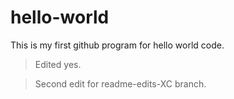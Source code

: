 # hello-world
This is my first github program for hello world code.

>Edited yes.

>Second edit for readme-edits-XC branch.
